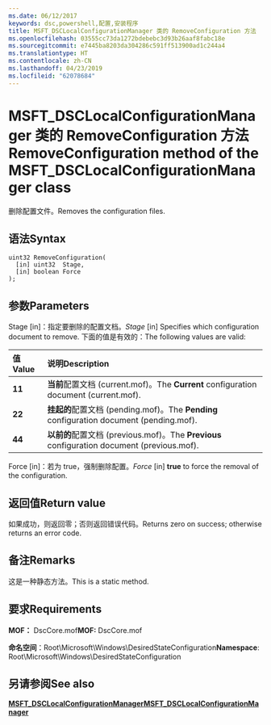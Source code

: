 ```yaml
---
ms.date: 06/12/2017
keywords: dsc,powershell,配置,安装程序
title: MSFT_DSCLocalConfigurationManager 类的 RemoveConfiguration 方法
ms.openlocfilehash: 03555cc73da1272bdebebc3d93b26aaf8fabc18e
ms.sourcegitcommit: e7445ba8203da304286c591ff513900ad1c244a4
ms.translationtype: HT
ms.contentlocale: zh-CN
ms.lasthandoff: 04/23/2019
ms.locfileid: "62078684"
---
```

# <a name="removeconfiguration-method-of-the-msftdsclocalconfigurationmanager-class"></a><span data-ttu-id="3123f-103">MSFT_DSCLocalConfigurationManager 类的 RemoveConfiguration 方法</span><span class="sxs-lookup"><span data-stu-id="3123f-103">RemoveConfiguration method of the MSFT_DSCLocalConfigurationManager class</span></span>

<span data-ttu-id="3123f-104">删除配置文件。</span><span class="sxs-lookup"><span data-stu-id="3123f-104">Removes the configuration files.</span></span>

## <a name="syntax"></a><span data-ttu-id="3123f-105">语法</span><span class="sxs-lookup"><span data-stu-id="3123f-105">Syntax</span></span>

```mof
uint32 RemoveConfiguration(
  [in] uint32  Stage,
  [in] boolean Force
);
```

## <a name="parameters"></a><span data-ttu-id="3123f-106">参数</span><span class="sxs-lookup"><span data-stu-id="3123f-106">Parameters</span></span>

<span data-ttu-id="3123f-107">Stage \[in\]：指定要删除的配置文档。</span><span class="sxs-lookup"><span data-stu-id="3123f-107">*Stage* \[in\] Specifies which configuration document to remove.</span></span> <span data-ttu-id="3123f-108">下面的值是有效的：</span><span class="sxs-lookup"><span data-stu-id="3123f-108">The following values are valid:</span></span>

|<span data-ttu-id="3123f-109">值</span><span class="sxs-lookup"><span data-stu-id="3123f-109">Value</span></span> |<span data-ttu-id="3123f-110">说明</span><span class="sxs-lookup"><span data-stu-id="3123f-110">Description</span></span> |
|:--- |:---|
|<span data-ttu-id="3123f-111">**1**</span><span class="sxs-lookup"><span data-stu-id="3123f-111">**1**</span></span> | <span data-ttu-id="3123f-112">**当前**配置文档 (current.mof)。</span><span class="sxs-lookup"><span data-stu-id="3123f-112">The **Current** configuration document (current.mof).</span></span> |
|<span data-ttu-id="3123f-113">**2**</span><span class="sxs-lookup"><span data-stu-id="3123f-113">**2**</span></span> | <span data-ttu-id="3123f-114">**挂起的**配置文档 (pending.mof)。</span><span class="sxs-lookup"><span data-stu-id="3123f-114">The **Pending** configuration document (pending.mof).</span></span>  |
|<span data-ttu-id="3123f-115">**4**</span><span class="sxs-lookup"><span data-stu-id="3123f-115">**4**</span></span> | <span data-ttu-id="3123f-116">**以前的**配置文档 (previous.mof)。</span><span class="sxs-lookup"><span data-stu-id="3123f-116">The **Previous** configuration document (previous.mof).</span></span> |

<span data-ttu-id="3123f-117">Force \[in\]：若为 true，强制删除配置。</span><span class="sxs-lookup"><span data-stu-id="3123f-117">*Force* \[in\] **true** to force the removal of the configuration.</span></span>

## <a name="return-value"></a><span data-ttu-id="3123f-118">返回值</span><span class="sxs-lookup"><span data-stu-id="3123f-118">Return value</span></span>

<span data-ttu-id="3123f-119">如果成功，则返回零；否则返回错误代码。</span><span class="sxs-lookup"><span data-stu-id="3123f-119">Returns zero on success; otherwise returns an error code.</span></span>

## <a name="remarks"></a><span data-ttu-id="3123f-120">备注</span><span class="sxs-lookup"><span data-stu-id="3123f-120">Remarks</span></span>

<span data-ttu-id="3123f-121">这是一种静态方法。</span><span class="sxs-lookup"><span data-stu-id="3123f-121">This is a static method.</span></span>

## <a name="requirements"></a><span data-ttu-id="3123f-122">要求</span><span class="sxs-lookup"><span data-stu-id="3123f-122">Requirements</span></span>

<span data-ttu-id="3123f-123">**MOF：** DscCore.mof</span><span class="sxs-lookup"><span data-stu-id="3123f-123">**MOF:** DscCore.mof</span></span>

<span data-ttu-id="3123f-124">**命名空间**：Root\Microsoft\Windows\DesiredStateConfiguration</span><span class="sxs-lookup"><span data-stu-id="3123f-124">**Namespace**: Root\Microsoft\Windows\DesiredStateConfiguration</span></span>

## <a name="see-also"></a><span data-ttu-id="3123f-125">另请参阅</span><span class="sxs-lookup"><span data-stu-id="3123f-125">See also</span></span>

[<span data-ttu-id="3123f-126">**MSFT_DSCLocalConfigurationManager**</span><span class="sxs-lookup"><span data-stu-id="3123f-126">**MSFT_DSCLocalConfigurationManager**</span></span>](msft-dsclocalconfigurationmanager.md)